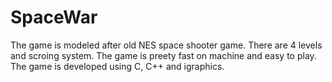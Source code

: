 # SpaceWar

The game is modeled after old NES space shooter game. There are 4 levels and scroing system. The game is preety fast on machine and easy to play.<br>
The game is developed using C, C++ and igraphics.

